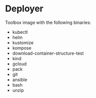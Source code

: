 # Deployer

Toolbox image with the following binaries:

- kubectl
- helm
- kustomize
- kompose
- download-container-structure-test
- kind
- gcloud
- pack
- git
- ansible
- bash
- unzip